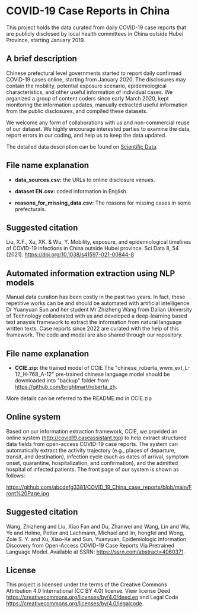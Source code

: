 # COVID-19 Case Reports in China

This project holds the data curated from daily COVID-19 case reports that are publicly disclosed by local health committees in China outside Hubei Province, starting January 2019.

## A brief description

Chinese prefectural level governments started to report daily confirmed COVID-19 cases online, starting from January 2020. The disclosures may contain the mobility, potential exposure scenario, epidemiological characteristics, and other useful information of individual cases. We organized a group of content coders since early March 2020, kept monitoring the information updates, manually extracted useful information from the public disclosures, and compiled these datasets.

We welcome any form of collaborations with us and non-commercial reuse of our dataset. We highly encourage interested parties to examine the data, report errors in our coding, and help us to keep the data updated.

The detailed data description can be found on [Scientific Data](https://doi.org/10.1038/s41597-021-00844-8).

## File name explanation

* **data_sources.csv:** the URLs to online disclosure venues.

* **dataset EN.csv:** coded information in English.

* **reasons_for_missing_data.csv:** The reasons for missing cases in some prefecturals.

## Suggested citation
Liu, X.F., Xu, XK. & Wu, Y. Mobility, exposure, and epidemiological timelines of COVID-19 infections in China outside Hubei province. Sci Data 8, 54 (2021). https://doi.org/10.1038/s41597-021-00844-8

## Automated information extraction using NLP models
Manual data curation has been costly in the past two years. In fact, these repetitive works can be and should be automated with artificial intelligence. Dr Yuanyuan Sun and her student Mr Zhizheng Wang from Dalian University of Technology collaborated with us and developed a deep-learning based text anaysis framework to extract the information from natural language written texts. Case reports since 2022 are curated with the help of this framework. The code and model are also shared through our repository. 

## File name explanation

* **CCIE.zip:** the trained model of CCIE
The "chinese_roberta_wwm_ext_L-12_H-768_A-12" pre-trained chinese language model should be downloaded into "backup" folder from https://github.com/brightmart/roberta_zh. 

More details can be referred to the README.md in CCIE.zip

## Online system
Based on our information extraction framework, CCIE, we provided an online system (http://covid19.caseassistant.top) to help extract structured data fields from open-access COVID-19 case reports. The system can automatically extract the activity trajectory (e.g., places of departure, transit, and destination), infection cycle (such as dates of arrival, symptom onset, quarantine, hospitalization, and confirmation), and the admitted hospital of infected patients. The front page of our system is shown as follows:

https://github.com/abcdefg3381/COVID_19_China_case_reports/blob/main/Front%20Page.jpg

## Suggested citation
Wang, Zhizheng and Liu, Xiao Fan and Du, Zhanwei and Wang, Lin and Wu, Ye and Holme, Petter and Lachmann, Michael and lin, hongfei and Wong, Zoie S. Y. and Xu, Xiao-Ke and Sun, Yuanyuan, Epidemiologic Information Discovery from Open-Access COVID-19 Case Reports Via Pretrained Language Model. Available at SSRN: https://ssrn.com/abstract=4060371.

## License
This project is licensed under the terms of the Creative Commons Attribution 4.0 International (CC BY 4.0) license. View license Deed https://creativecommons.org/licenses/by/4.0/deed.en and Legal Code https://creativecommons.org/licenses/by/4.0/legalcode.
